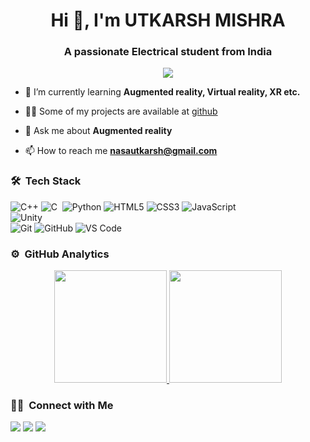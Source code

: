 <h1 align="center">Hi 👋, I'm UTKARSH MISHRA</h1>
<h3 align="center">A passionate Electrical student from India</h3>
	
<p align="center">
  <img src="https://visitor-badge.glitch.me/badge?page_id=UtkarshMishra12.visitor-badge.issue.1">
</p>

- 🌱 I’m currently learning **Augmented reality, Virtual reality, XR etc.**

- 👨‍💻 Some of my projects are available at [github](https://github.com/UtkarshMishra12?tab=repositories)

- 💬 Ask me about **Augmented reality**

- 📫 How to reach me **nasautkarsh@gmail.com**


	
### 🛠 &nbsp;Tech Stack

![C++](https://img.shields.io/badge/C%2B%2B-00599C?style=for-the-badge&logo=c%2B%2B&logoColor=white)
![C](https://img.shields.io/badge/-C-333333?style=flat&logo=C&logoColor=A8B9CC)&nbsp;
![Python](http://img.shields.io/badge/-Python-3776AB?style=for-the-badge&logo=python&logoColor=ffffff)
![HTML5](https://img.shields.io/badge/-HTML5-%23E44D27?style=for-the-badge&logo=html5&logoColor=ffffff)
![CSS3](https://img.shields.io/badge/-CSS3-%231572B6?style=for-the-badge&logo=css3)
![JavaScript](https://img.shields.io/badge/-JavaScript-%23F7DF1C?style=for-the-badge&logo=javascript&logoColor=000000&labelColor=%23F7DF1C&color=%23FFCE5A)
<br>
![Unity](https://img.shields.io/badge/-Unity-333333?style=flat&logo=unity)\
![Git](https://img.shields.io/badge/-Git-%23F05032?style=for-the-badge&logo=git&logoColor=%23ffffff)
![GitHub](https://img.shields.io/badge/-GitHub-181717?style=for-the-badge&logo=github)
![VS Code](http://img.shields.io/badge/-VS%20Code-007ACC?style=for-the-badge&logo=visual-studio-code&logoColor=ffffff)
<br/>

### ⚙️ &nbsp;GitHub Analytics

<p align="center">
<a href="https://github.com/UtkarshMishra12">
  <img height="180em" src="https://github-readme-stats-eight-theta.vercel.app/api?username=UtkarshMishra12&show_icons=true&theme=algolia&include_all_commits=true&count_private=true"/>
  <img height="180em" src="https://github-readme-stats-eight-theta.vercel.app/api/top-langs/?username=UtkarshMishra12&layout=compact&langs_count=8&theme=algolia"/>
</a>
</p>

### 🤝🏻 &nbsp;Connect with Me

<p>
<a href="https://www.linkedin.com/in/utkarsh-mishra-en12/"><img src="https://img.shields.io/badge/-UtkarshMishra12-0077B5?style=flat&logo=Linkedin&logoColor=white"/></a>
<a href="mailto:nasautkarsh@gmail.com"><img src="https://img.shields.io/badge/-nasautkarsh@gmail.com-D14836?style=flat&logo=Gmail&logoColor=white"/></a>
<a href="https://twitter.com/utkARsh2000_"><img src="https://img.shields.io/badge/-@utkARsh2000_-1877F2?style=flat&logo=Twitter&logoColor=white"/></a>
</p>
<!-- <p align="center"><img align="center" src="https://github-readme-streak-stats.herokuapp.com/?user=UtkarshMishra12&" alt="UtkarshMishra12" /></p> -->
